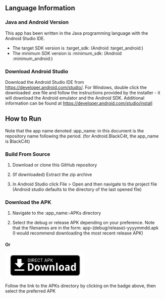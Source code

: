 ## Language Information 

### Java and Android Version
This app has been written in the Java programming language with the Android 
Studio IDE.
- The target SDK version is :target_sdk: (Android :target_android:)
- The minimum SDK version is :minimum_sdk: (Android :minimum_android:)

### Download Android Studio
Download the Android Studio IDE from <https://developer.android.com/studio/>. 
For Windows, double click the downloaded .exe file and follow the instructions 
provided by the installer - it will download the Android emulator and the 
Android SDK. Additional information can be found at 
<https://developer.android.com/studio/install>

## How to Run
Note that the app name denoted :app_name: in this document is the repository 
name following the period. (for Android.BlackC4t, the app_name is BlackC4t)

### Build From Source
1. Download or clone this GitHub repository

2. (If downloaded) Extract the zip archive

3. In Android Studio click File > Open and then navigate to the project file 
(Android studio defaults to the directory of the last opened file)

<!--
### Get it on Google Play 
1. Open the Google Play app
2. Search for :app_name: 
#### Or
[<img src="readme-assets/badges/google-play-download.png"
      alt="Get it on Google Play"   height="80">]
      (https://play.google.com/store/apps/)

Follow the link to the listing on Google Play by clicking on the badge above, 
then download/ install
-->

<!--
### Available at Amazon Appstore 
1. Open the Amazon Appstore (can be downloaded from 
<https://www.amazon.co.uk/androidapp>)
2. Search for :app_name:
#### Or
[<img src="readme-assets/badges/amazon-appstore-download.png"
      alt="Available at Amazon Appstore"   height="80">]
(http://www.amazon.com/gp/mas/dl/android?p=:package_name:&ref=mas_pm_[app_name])

Follow the link to the listing on the Amazon Appstore by clicking on the badge 
above, then download/ install
-->

### Download the APK 
1. Navigate to the :app_name:-APKs directory

2. Select the debug or release APK depending on your preference. Note that the 
filenames are in the form: app-(debug/release)-yyyymmdd.apk (I would recommend 
downloading the most recent release APK)
#### Or
[<img src="readme-assets/badges/direct-apk-download.png"
    alt="Direct apk download"   height="80">](/APKs)

Follow the link to the APKs directory by clicking on the badge above, then 
select the preferred APK

<!--
### Get it on APKPure
1. Go to <https://m.apkpure.com> or open the APKPure app
2. Search for :app_name: or :author:.
#### Or
[<img src="readme-assets/badges/apkpure-download.png"
      alt="Get it on APKPure"   height="80">]
      (https://apkpure.com/:app_name:/:package_name:)

Follow the link to the listing on apkpure.com by clicking on the badge above, 
then download/ install
-->
